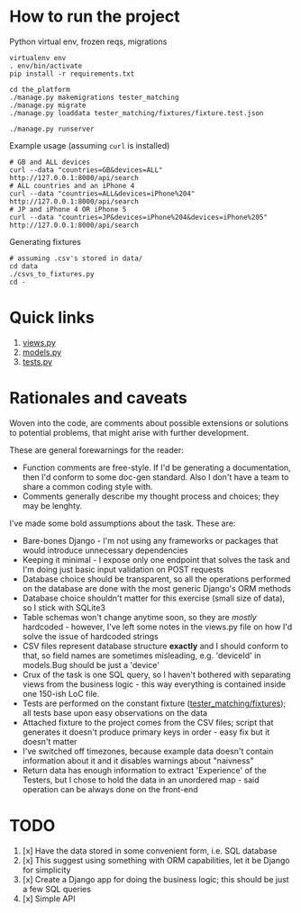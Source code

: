 # How to run the project
Python virtual env, frozen reqs, migrations
```shell
virtualenv env
. env/bin/activate
pip install -r requirements.txt

cd the_platform
./manage.py makemigrations tester_matching
./manage.py migrate
./manage.py loaddata tester_matching/fixtures/fixture.test.json

./manage.py runserver
```

Example usage (assuming `curl` is installed)
```shell
# GB and ALL devices
curl --data "countries=GB&devices=ALL" http://127.0.0.1:8000/api/search
# ALL countries and an iPhone 4
curl --data "countries=ALL&devices=iPhone%204" http://127.0.0.1:8000/api/search
# JP and iPhone 4 OR iPhone 5
curl --data "countries=JP&devices=iPhone%204&devices=iPhone%205" http://127.0.0.1:8000/api/search
```

Generating fixtures
```shell
# assuming .csv's stored in data/
cd data
./csvs_to_fixtures.py
cd -
```

# Quick links
1. [views.py](the_platform/tester_matching/views.py)
1. [models.py](the_platform/tester_matching/models.py)
1. [tests.py](the_platform/tester_matching/tests.py)

# Rationales and caveats
Woven into the code, are comments about possible extensions or solutions to potential problems, that might arise with further development.

These are general forewarnings for the reader:
- Function comments are free-style. If I'd be generating a documentation, then I'd conform to some doc-gen standard. Also I don't have a team to share a common coding style with.
- Comments generally describe my thought process and choices; they may be lenghty.

I've made some bold assumptions about the task. These are:
- Bare-bones Django - I'm not using any frameworks or packages that would introduce unnecessary dependencies
- Keeping it minimal - I expose only one endpoint that solves the task and I'm doing just basic input validation on POST requests
- Database choice should be transparent, so all the operations performed on the database are done with the most generic Django's ORM methods
- Database choice shouldn't matter for this exercise (small size of data), so I stick with SQLite3
- Table schemas won't change anytime soon, so they are _mostly_ hardcoded - however, I've left some notes in the views.py file on how I'd solve the issue of hardcoded strings
- CSV files represent database structure **exactly** and I should conform to that, so field names are sometimes misleading, e.g. 'deviceId' in models.Bug should be just a 'device'
- Crux of the task is one SQL query, so I haven't bothered with separating views from the business logic - this way everything is contained inside one 150-ish LoC file.
- Tests are performed on the constant fixture ([tester_matching/fixtures](the_platform/tester_matching/fixtures)); all tests base upon easy observations on the data
- Attached fixture to the project comes from the CSV files; script that generates it doesn't produce primary keys in order - easy fix but it doesn't matter
- I've switched off timezones, because example data doesn't contain information about it and it disables warnings about "naivness"
- Return data has enough information to extract 'Experience' of the Testers, but I chose to hold the data in an unordered map - said operation can be always done on the front-end


# TODO
1. [x] Have the data stored in some convenient form, i.e. SQL database
1. [x] This suggest using something with ORM capabilities, let it be Django for simplicity
1. [x] Create a Django app for doing the business logic; this should be just a few SQL queries
1. [x] Simple API

